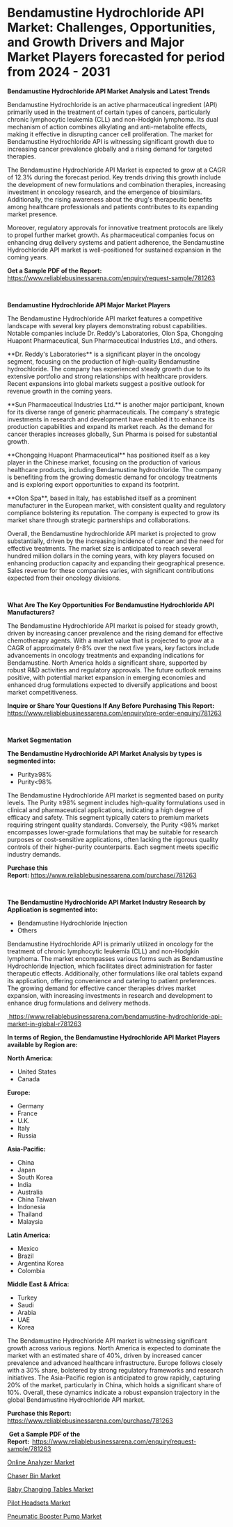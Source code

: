 <p><h1>Bendamustine Hydrochloride API Market: Challenges, Opportunities, and Growth Drivers and Major Market Players forecasted for period from 2024 - 2031</h1></p><p><strong>Bendamustine Hydrochloride API Market Analysis and Latest Trends</strong></p>
<p><p>Bendamustine Hydrochloride is an active pharmaceutical ingredient (API) primarily used in the treatment of certain types of cancers, particularly chronic lymphocytic leukemia (CLL) and non-Hodgkin lymphoma. Its dual mechanism of action combines alkylating and anti-metabolite effects, making it effective in disrupting cancer cell proliferation. The market for Bendamustine Hydrochloride API is witnessing significant growth due to increasing cancer prevalence globally and a rising demand for targeted therapies.</p><p>The Bendamustine Hydrochloride API Market is expected to grow at a CAGR of 12.3% during the forecast period. Key trends driving this growth include the development of new formulations and combination therapies, increasing investment in oncology research, and the emergence of biosimilars. Additionally, the rising awareness about the drug's therapeutic benefits among healthcare professionals and patients contributes to its expanding market presence. </p><p>Moreover, regulatory approvals for innovative treatment protocols are likely to propel further market growth. As pharmaceutical companies focus on enhancing drug delivery systems and patient adherence, the Bendamustine Hydrochloride API market is well-positioned for sustained expansion in the coming years.</p></p>
<p><strong>Get a Sample PDF of the Report:&nbsp;</strong> <a href="https://www.reliablebusinessarena.com/enquiry/request-sample/781263?utm_campaign=1399&utm_medium=2&utm_source=Github&utm_content=ia&utm_term=15102024&utm_id=bendamustine-hydrochloride-api">https://www.reliablebusinessarena.com/enquiry/request-sample/781263</a></p>
<p>&nbsp;</p>
<p><strong>Bendamustine Hydrochloride API Major Market Players</strong></p>
<p><p>The Bendamustine Hydrochloride API market features a competitive landscape with several key players demonstrating robust capabilities. Notable companies include Dr. Reddy's Laboratories, Olon Spa, Chongqing Huapont Pharmaceutical, Sun Pharmaceutical Industries Ltd., and others.</p><p>**Dr. Reddy's Laboratories** is a significant player in the oncology segment, focusing on the production of high-quality Bendamustine hydrochloride. The company has experienced steady growth due to its extensive portfolio and strong relationships with healthcare providers. Recent expansions into global markets suggest a positive outlook for revenue growth in the coming years.</p><p>**Sun Pharmaceutical Industries Ltd.** is another major participant, known for its diverse range of generic pharmaceuticals. The company's strategic investments in research and development have enabled it to enhance its production capabilities and expand its market reach. As the demand for cancer therapies increases globally, Sun Pharma is poised for substantial growth.</p><p>**Chongqing Huapont Pharmaceutical** has positioned itself as a key player in the Chinese market, focusing on the production of various healthcare products, including Bendamustine hydrochloride. The company is benefiting from the growing domestic demand for oncology treatments and is exploring export opportunities to expand its footprint.</p><p>**Olon Spa**, based in Italy, has established itself as a prominent manufacturer in the European market, with consistent quality and regulatory compliance bolstering its reputation. The company is expected to grow its market share through strategic partnerships and collaborations.</p><p>Overall, the Bendamustine hydrochloride API market is projected to grow substantially, driven by the increasing incidence of cancer and the need for effective treatments. The market size is anticipated to reach several hundred million dollars in the coming years, with key players focused on enhancing production capacity and expanding their geographical presence. Sales revenue for these companies varies, with significant contributions expected from their oncology divisions.</p></p>
<p>&nbsp;</p>
<p><strong>What Are The Key Opportunities For Bendamustine Hydrochloride API Manufacturers?</strong></p>
<p><p>The Bendamustine Hydrochloride API market is poised for steady growth, driven by increasing cancer prevalence and the rising demand for effective chemotherapy agents. With a market value that is projected to grow at a CAGR of approximately 6-8% over the next five years, key factors include advancements in oncology treatments and expanding indications for Bendamustine. North America holds a significant share, supported by robust R&D activities and regulatory approvals. The future outlook remains positive, with potential market expansion in emerging economies and enhanced drug formulations expected to diversify applications and boost market competitiveness.</p></p>
<p><strong>Inquire or Share Your Questions If Any Before Purchasing This Report:</strong> <a href="https://www.reliablebusinessarena.com/enquiry/pre-order-enquiry/781263?utm_campaign=1399&utm_medium=2&utm_source=Github&utm_content=ia&utm_term=15102024&utm_id=bendamustine-hydrochloride-api">https://www.reliablebusinessarena.com/enquiry/pre-order-enquiry/781263</a></p>
<p>&nbsp;</p>
<p><strong>Market Segmentation</strong></p>
<p><strong>The Bendamustine Hydrochloride API Market Analysis by types is segmented into:</strong></p>
<p><ul><li>Purity≥98%</li><li>Purity<98%</li></ul></p>
<p><p>The Bendamustine Hydrochloride API market is segmented based on purity levels. The Purity ≥98% segment includes high-quality formulations used in clinical and pharmaceutical applications, indicating a high degree of efficacy and safety. This segment typically caters to premium markets requiring stringent quality standards. Conversely, the Purity <98% market encompasses lower-grade formulations that may be suitable for research purposes or cost-sensitive applications, often lacking the rigorous quality controls of their higher-purity counterparts. Each segment meets specific industry demands.</p></p>
<p><strong>Purchase this Report:&nbsp;</strong><a href="https://www.reliablebusinessarena.com/purchase/781263?utm_campaign=1399&utm_medium=2&utm_source=Github&utm_content=ia&utm_term=15102024&utm_id=bendamustine-hydrochloride-api">https://www.reliablebusinessarena.com/purchase/781263</a></p>
<p>&nbsp;</p>
<p><strong>The Bendamustine Hydrochloride API Market Industry Research by Application is segmented into:</strong></p>
<p><ul><li>Bendamustine Hydrochloride Injection</li><li>Others</li></ul></p>
<p><p>Bendamustine Hydrochloride API is primarily utilized in oncology for the treatment of chronic lymphocytic leukemia (CLL) and non-Hodgkin lymphoma. The market encompasses various forms such as Bendamustine Hydrochloride Injection, which facilitates direct administration for faster therapeutic effects. Additionally, other formulations like oral tablets expand its application, offering convenience and catering to patient preferences. The growing demand for effective cancer therapies drives market expansion, with increasing investments in research and development to enhance drug formulations and delivery methods.</p></p>
<p><a href="https://www.reliablebusinessarena.com/bendamustine-hydrochloride-api-market-in-global-r781263?utm_campaign=1399&utm_medium=2&utm_source=Github&utm_content=ia&utm_term=15102024&utm_id=bendamustine-hydrochloride-api">&nbsp;https://www.reliablebusinessarena.com/bendamustine-hydrochloride-api-market-in-global-r781263</a></p>
<p><strong>In terms of Region, the Bendamustine Hydrochloride API Market Players available by Region are:</strong></p>
<p>
    <p> <strong> North America: </strong>
        <ul>
            <li>United States</li>
            <li>Canada</li>
        </ul>
        </p> 
    <p> <strong> Europe: </strong>
        <ul>
            <li>Germany</li>
            <li>France</li>
            <li>U.K.</li>
            <li>Italy</li>
            <li>Russia</li>
        </ul>
        </p> 
    <p> <strong> Asia-Pacific: </strong>
        <ul>
            <li>China</li>
            <li>Japan</li>
            <li>South Korea</li>
            <li>India</li>
            <li>Australia</li>
            <li>China Taiwan</li>
            <li>Indonesia</li>
            <li>Thailand</li>
            <li>Malaysia</li>
        </ul>
        </p> 
    <p> <strong> Latin America: </strong>
        <ul>
            <li>Mexico</li>
            <li>Brazil</li>
            <li>Argentina Korea</li>
            <li>Colombia</li>
        </ul>
        </p> 
    <p> <strong> Middle East & Africa: </strong>
        <ul>
            <li>Turkey</li>
            <li>Saudi</li>
            <li>Arabia</li>
            <li>UAE</li>
            <li>Korea</li>
        </ul>
    </p>
    </p>
<p><p>The Bendamustine Hydrochloride API market is witnessing significant growth across various regions. North America is expected to dominate the market with an estimated share of 40%, driven by increased cancer prevalence and advanced healthcare infrastructure. Europe follows closely with a 30% share, bolstered by strong regulatory frameworks and research initiatives. The Asia-Pacific region is anticipated to grow rapidly, capturing 20% of the market, particularly in China, which holds a significant share of 10%. Overall, these dynamics indicate a robust expansion trajectory in the global Bendamustine Hydrochloride API market.</p></p>
<p><strong>Purchase this Report: </strong><a href="https://www.reliablebusinessarena.com/purchase/781263?utm_campaign=1399&utm_medium=2&utm_source=Github&utm_content=ia&utm_term=15102024&utm_id=bendamustine-hydrochloride-api">https://www.reliablebusinessarena.com/purchase/781263</a></p>
<p>&nbsp;<strong>Get a Sample PDF of the Report:&nbsp;&nbsp;</strong><a href="https://www.reliablebusinessarena.com/enquiry/request-sample/781263?utm_campaign=1399&utm_medium=2&utm_source=Github&utm_content=ia&utm_term=15102024&utm_id=bendamustine-hydrochloride-api">https://www.reliablebusinessarena.com/enquiry/request-sample/781263</a></p>
<p><strong></strong></p>
<p><p><a href="https://github.com/tamvrosiya/Market-Research-Report-List-6/blob/main/online-analyzer-market.md?utm_campaign=1399&utm_medium=2&utm_source=Github&utm_content=ia&utm_term=15102024&utm_id=bendamustine-hydrochloride-api">Online Analyzer Market</a></p><p><a href="https://www.linkedin.com/pulse/chaser-bin-market-segmentation-geographical-regions-forcast-tihxe?trk=public_post_embed_feed-article-content&utm_campaign=1399&utm_medium=2&utm_source=Github&utm_content=ia&utm_term=15102024&utm_id=bendamustine-hydrochloride-api">Chaser Bin Market</a></p><p><a href="https://www.linkedin.com/pulse/future-ready-strategic-insights-global-baby-changing-tables-xz1ue?trk=public_post_embed_feed-article-content&utm_campaign=1399&utm_medium=2&utm_source=Github&utm_content=ia&utm_term=15102024&utm_id=bendamustine-hydrochloride-api">Baby Changing Tables Market</a></p><p><a href="https://www.linkedin.com/pulse/pilot-headsets-market-overview-global-trends-future-prospects-jkrmf?trk=public_post_embed_feed-article-content&utm_campaign=1399&utm_medium=2&utm_source=Github&utm_content=ia&utm_term=15102024&utm_id=bendamustine-hydrochloride-api">Pilot Headsets Market</a></p><p><a href="https://www.linkedin.com/pulse/pneumatic-booster-pump-mosaic-piecing-together-global-market-3s9of?trk=public_post_embed_feed-article-content&utm_campaign=1399&utm_medium=2&utm_source=Github&utm_content=ia&utm_term=15102024&utm_id=bendamustine-hydrochloride-api">Pneumatic Booster Pump Market</a></p></p>